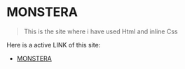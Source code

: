 # MONSTERA
> This is the site where i have used Html and inline Css

 Here is a active LINK of this site:
- [MONSTERA](https://monsteratree.netlify.app)
